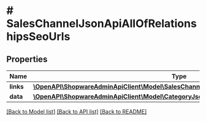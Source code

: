# # SalesChannelJsonApiAllOfRelationshipsSeoUrls

## Properties

Name | Type | Description | Notes
------------ | ------------- | ------------- | -------------
**links** | [**\OpenAPI\ShopwareAdminApiClient\Model\SalesChannelJsonApiAllOfRelationshipsSeoUrlsLinks**](SalesChannelJsonApiAllOfRelationshipsSeoUrlsLinks.md) |  | [optional]
**data** | [**\OpenAPI\ShopwareAdminApiClient\Model\CategoryJsonApiAllOfRelationshipsSeoUrlsData[]**](CategoryJsonApiAllOfRelationshipsSeoUrlsData.md) |  | [optional]

[[Back to Model list]](../../README.md#models) [[Back to API list]](../../README.md#endpoints) [[Back to README]](../../README.md)
